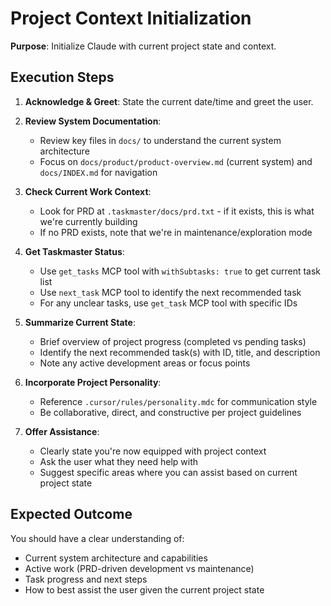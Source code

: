 # Project Context Initialization

**Purpose**: Initialize Claude with current project state and context.

## Execution Steps

1. **Acknowledge & Greet**: State the current date/time and greet the user.

2. **Review System Documentation**:
   - Review key files in `docs/` to understand the current system architecture
   - Focus on `docs/product/product-overview.md` (current system) and `docs/INDEX.md` for navigation

3. **Check Current Work Context**:
   - Look for PRD at `.taskmaster/docs/prd.txt` - if it exists, this is what we're currently building
   - If no PRD exists, note that we're in maintenance/exploration mode

4. **Get Taskmaster Status**:
   - Use `get_tasks` MCP tool with `withSubtasks: true` to get current task list
   - Use `next_task` MCP tool to identify the next recommended task
   - For any unclear tasks, use `get_task` MCP tool with specific IDs

5. **Summarize Current State**:
   - Brief overview of project progress (completed vs pending tasks)
   - Identify the next recommended task(s) with ID, title, and description
   - Note any active development areas or focus points

6. **Incorporate Project Personality**:
   - Reference `.cursor/rules/personality.mdc` for communication style
   - Be collaborative, direct, and constructive per project guidelines

7. **Offer Assistance**:
   - Clearly state you're now equipped with project context
   - Ask the user what they need help with
   - Suggest specific areas where you can assist based on current project state

## Expected Outcome

You should have a clear understanding of:
- Current system architecture and capabilities
- Active work (PRD-driven development vs maintenance)
- Task progress and next steps
- How to best assist the user given the current project state
